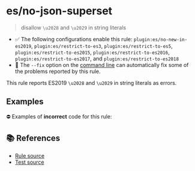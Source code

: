 # es/no-json-superset
> disallow `\u2028` and `\u2029` in string literals

- ✅ The following configurations enable this rule: `plugin:es/no-new-in-es2019`, `plugin:es/restrict-to-es3`, `plugin:es/restrict-to-es5`, `plugin:es/restrict-to-es2015`, `plugin:es/restrict-to-es2016`, `plugin:es/restrict-to-es2017`, and `plugin:es/restrict-to-es2018`
- 🔧 The `--fix` option on the [command line](https://eslint.org/docs/user-guide/command-line-interface#fixing-problems) can automatically fix some of the problems reported by this rule.

This rule reports ES2019 `\u2028` and `\u2029` in string literals as errors.

## Examples

⛔ Examples of **incorrect** code for this rule:

<eslint-playground type="bad" code="/*eslint es/no-json-superset: error */
const u2028 = &quot;&#x2028;&quot; // a \u2028 is in this string
const u2029 = &quot;&#x2029;&quot; // a \u2029 is in this string
" />

## 📚 References

- [Rule source](https://github.com/mysticatea/eslint-plugin-es/blob/v4.1.0/lib/rules/no-json-superset.js)
- [Test source](https://github.com/mysticatea/eslint-plugin-es/blob/v4.1.0/tests/lib/rules/no-json-superset.js)

